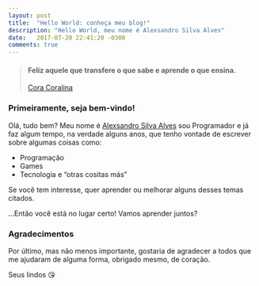 ```yaml
---
layout: post
title:  "Hello World: conheça meu blog!"
description: "Hello World, meu nome é Alexsandro Silva Alves"
date:   2017-07-20 22:41:20 -0300
comments: true
---
```


> #### Feliz aquele que transfere o que sabe e aprende o que ensina.
> [Cora Coralina](https://pt.wikipedia.org/wiki/Cora_Coralina)

### Primeiramente, seja bem-vindo!

Olá, tudo bem? Meu nome é [Alexsandro Silva Alves](/about/) sou Programador e já faz algum tempo, na verdade alguns anos, que tenho vontade de escrever sobre algumas coisas como:

 - Programação
 - Games
 - Tecnologia e “otras cositas más”

Se você tem interesse, quer aprender ou melhorar alguns desses temas citados.

...Então você está no lugar certo! Vamos aprender juntos?

### Agradecimentos

Por último, mas não menos importante, gostaria de agradecer a todos que me ajudaram de alguma forma, obrigado mesmo, de coração. 

Seus lindos :kissing_heart:
